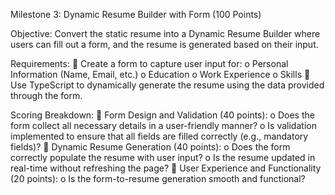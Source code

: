 Milestone 3: Dynamic Resume Builder with Form (100 Points) 

Objective:
Convert the static resume into a Dynamic Resume Builder where users can fill out a form, and the 
resume is generated based on their input. 

Requirements: 
 Create a form to capture user input for: 
o Personal Information (Name, Email, etc.) 
o Education 
o Work Experience 
o Skills 
 Use TypeScript to dynamically generate the resume using the data provided through the 
form. 

Scoring Breakdown: 
 Form Design and Validation (40 points):
o Does the form collect all necessary details in a user-friendly manner? 
o Is validation implemented to ensure that all fields are filled correctly (e.g., 
mandatory fields)? 
 Dynamic Resume Generation (40 points):
o Does the form correctly populate the resume with user input? 
o Is the resume updated in real-time without refreshing the page? 
 User Experience and Functionality (20 points):
o Is the form-to-resume generation smooth and functional? 
